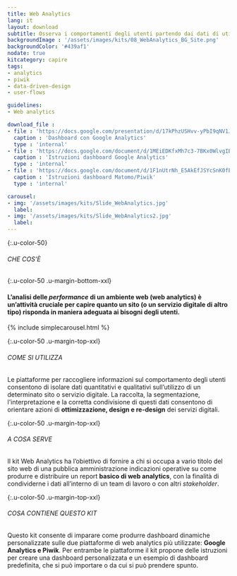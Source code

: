 ```yaml
---
title: Web Analytics
lang: it
layout: download
subtitle: Osserva i comportamenti degli utenti partendo dai dati di utilizzo del servizio
backgroundImage : '/assets/images/kits/08_WebAnalytics_BG_Site.png'
backgroundColor: '#439af1'
nodate: true
kitcategory: capire
tags: 
- analytics
- piwik
- data-driven-design
- user-flows

guidelines:
- Web analytics

download_file :
- file : 'https://docs.google.com/presentation/d/17kPhzUSHvv-yPbI9qNV1JcS9SSTzKQJtYxjITHhBtnA/edit?usp=sharing'
  caption : 'Dashboard con Google Analytics'
  type : 'internal'
- file : 'https://docs.google.com/document/d/1MEiEDKfxMh7c3-7BKx0WlvgIBRe5gXrFd0LqpVpNAhg/edit?usp=sharing'
  caption : 'Istruzioni dashboard Google Analytics'
  type : 'internal'
- file : 'https://docs.google.com/document/d/1F1nUtrNh_E5AkEfJSYcSnK0fEIWSr5tTiZ-ZTH5nai8/edit?usp=sharing'
  caption : 'Istruzioni dashboard Matomo/Piwik'
  type : 'internal'

carousel:
- img: '/assets/images/kits/Slide_WebAnalytics.jpg'
  label:
- img: '/assets/images/kits/Slide_WebAnalytics2.jpg'
  label:
---
```


{:.u-color-50}
###### CHE COS’È

{:.u-color-50 .u-margin-bottom-xxl}
#### L’analisi delle *performance* di un ambiente web (web analytics) è un’attività cruciale per capire quanto un sito (o un servizio digitale di altro tipo) risponda in maniera adeguata ai bisogni degli utenti.

{% include simplecarousel.html  %} 

{:.u-color-50 .u-margin-top-xxl}
###### COME SI UTILIZZA
Le piattaforme per raccogliere informazioni sul comportamento degli utenti consentono di isolare dati quantitativi e qualitativi sull’utilizzo di un determinato sito o servizio digitale. La raccolta, la segmentazione, l'interpretazione e la corretta condivisione di questi dati consentono di orientare azioni di **ottimizzazione, design e re-design** dei servizi digitali. 



{:.u-color-50 .u-margin-top-xxl}
###### A COSA SERVE
Il kit Web Analytics ha l’obiettivo di fornire a chi si occupa a vario titolo del sito web di una pubblica amministrazione indicazioni operative su come produrre e distribuire un report **basico di web analytics**, con la finalità di condividerne i dati all’interno di un team di lavoro o con altri *stakeholder*. 

  

{:.u-color-50 .u-margin-top-xxl}
###### COSA CONTIENE QUESTO KIT
Questo kit consente di imparare come produrre dashboard dinamiche personalizzate sulle due piattaforme di web analytics più utilizzate: **Google Analytics e Piwik**. Per entrambe le piattaforme il kit propone delle istruzioni per creare una dashboard personalizzata e un esempio di dashboard predefinita, che si può importare o da cui si può prendere spunto. 
